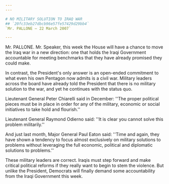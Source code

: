 ```yaml
---
---

# NO MILITARY SOLUTION TO IRAQ WAR
## `20fc33eb27dbcb96e57fe57429d29bb4`
`Mr. PALLONE — 22 March 2007`

---
```



Mr. PALLONE. Mr. Speaker, this week the House will have a chance to 
move the Iraq war in a new direction: one that holds the Iraqi 
Government accountable for meeting benchmarks that they have already 
promised they could make.

In contrast, the President's only answer is an open-ended commitment 
to what even his own Pentagon now admits is a civil war. Military 
leaders across the board have already told the President that there is 
no military solution to the war, and yet he continues with the status 
quo.

Lieutenant General Peter Chiarelli said in December: ''The proper 
political pieces must be in place in order for any of the military, 
economic or social initiatives to take hold and flourish.''

Lieutenant General Raymond Odierno said: ''It is clear you cannot 
solve this problem militarily.''

And just last month, Major General Paul Eaton said: ''Time and again, 
they have shown a tendency to focus almost exclusively on military 
solutions to problems without leveraging the full economic, political 
and diplomatic solutions to problems.''

These military leaders are correct. Iraqis must step forward and make 
critical political reforms if they really want to begin to stem the 
violence. But unlike the President, Democrats will finally demand some 
accountability from the Iraqi Government this week.
